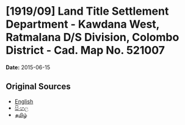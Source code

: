 # [1919/09] Land Title Settlement Department - Kawdana West, Ratmalana D/S Division, Colombo District - Cad. Map No. 521007

**Date:** 2015-06-15

## Original Sources

- [English](https://documents.gov.lk/view/extra-gazettes/2015/6/1919-09_E.pdf)
- [සිංහල](https://documents.gov.lk/view/extra-gazettes/2015/6/1919-09_S.pdf)
- [தமிழ்](https://documents.gov.lk/view/extra-gazettes/2015/6/1919-09_T.pdf)
